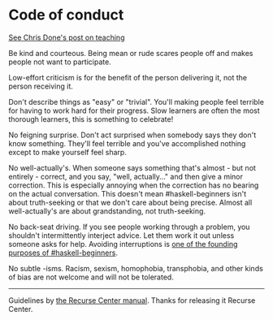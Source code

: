 # Code of conduct

[See Chris Done's post on teaching](http://chrisdone.com/posts/teaching)

Be kind and courteous. Being mean or rude scares people off and makes people not want to participate.

Low-effort criticism is for the benefit of the person delivering it, not the person receiving it.

Don't describe things as "easy" or "trivial". You'll making people feel terrible for having to work hard for their progress. Slow learners are often the most thorough learners, this is something to celebrate!

No feigning surprise. Don't act surprised when somebody says they don't know something. They'll feel terrible and you've accomplished nothing except to make yourself feel sharp.

No well-actually's. When someone says something that's almost - but not entirely - correct, and you say, "well, actually…" and then give a minor correction. This is especially annoying when the correction has no bearing on the actual conversation. This doesn't mean #haskell-beginners isn't about truth-seeking or that we don't care about being precise. Almost all well-actually's are about grandstanding, not truth-seeking.

No back-seat driving. If you see people working through a problem, you shouldn't intermittently interject advice. Let them work it out unless someone asks for help. Avoiding interruptions is [one of the founding purposes of #haskell-beginners](http://chrisdone.com/posts/teaching). 

No subtle -isms. Racism, sexism, homophobia, transphobia, and other kinds of bias are not welcome and will not be tolerated.

---

Guidelines by [the Recurse Center manual](https://www.recurse.com/manual). Thanks for releasing it Recurse Center.
